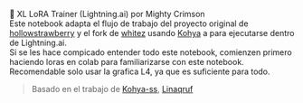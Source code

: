 🌟 XL LoRA Trainer (Lightning.ai) por Mighty Crimson<br>
Este notebook adapta el flujo de trabajo del proyecto original de [hollowstrawberry](https://colab.research.google.com/github/hollowstrawberry/kohya-colab/blob/main/Lora_Trainer_XL.ipynb) y el fork de [whitez](https://colab.research.google.com/github/gwhitez/Lora-Trainer-XL/blob/main/Fix_Lora_Trainer_XL.ipynb) usando [Kohya](https://github.com/kohya-ss/sd-scripts/tree/5a18a03ffcc2a21c6e884a25d041076911a79a2a) a para ejecutarse dentro de Lightning.ai.<br>
Si se les hace compicado entender todo este notebook, comienzen primero haciendo loras en colab para familiarizarse con este notebook.<br>
Recomendable solo usar la grafica L4, ya que es suficiente para todo.<br>
> Basado en el trabajo de [Kohya-ss](https://github.com/kohya-ss/sd-scripts), [Linaqruf](https://github.com/Linaqruf/kohya-trainer) 
